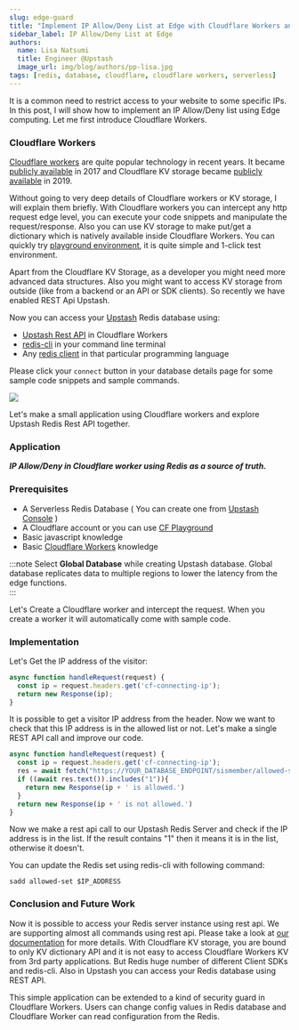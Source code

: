 ```yaml
---
slug: edge-guard
title: "Implement IP Allow/Deny List at Edge with Cloudflare Workers and Upstash Redis"
sidebar_label: IP Allow/Deny List at Edge
authors:
  name: Lisa Natsumi
  title: Engineer @Upstash
  image_url: img/blog/authors/pp-lisa.jpg
tags: [redis, database, cloudflare, cloudflare workers, serverless]
---
```

                      
It is a common need to restrict access to your website to some specific IPs. 
In this post, I will show how to implement an IP Allow/Deny list using Edge computing. Let me first introduce Cloudflare Workers.


### Cloudflare Workers
[Cloudflare workers](https://workers.cloudflare.com/) are quite popular technology in recent years. It became [publicly available](https://blog.cloudflare.com/introducing-cloudflare-workers/) in 2017 and
Cloudflare KV storage became [publicly available](https://blog.cloudflare.com/workers-kv-is-ga/) in 2019.

<!--truncate-->

Without going to very deep details of Cloudflare workers or KV storage, I will explain them briefly. 
With Cloudflare workers you can intercept any http request edge level, you can execute your code snippets and manipulate the request/response.
Also you can use KV storage to make put/get a dictionary which is natively available inside Cloudflare Workers.
You can quickly try [playground environment](https://cloudflareworkers.com/), it is quite simple and 1-click test environment.


Apart from the Cloudflare KV Storage, as a developer you might need more advanced data structures. 
Also you might want to access KV storage from outside (like from a backend or an API or SDK clients). 
So recently we have enabled REST Api Upstash.

Now you can access your [Upstash](https://upstash.com/) Redis database using:

* [Upstash Rest API](https://docs.upstash.com/features/restapi) in Cloudflare Workers 
* [redis-cli](https://redis.io/topics/rediscli) in your command line terminal 
* Any [redis client](https://redis.io/clients) in that particular programming language

Please click your `connect` button in your database details page for some sample code snippets and sample commands.

<img src="/img/blog/redis-connect.png" />

Let's make a small application using Cloudflare workers and explore Upstash Redis Rest API together.

### Application 

***IP Allow/Deny in Cloudflare worker using Redis as a source of truth.***

### Prerequisites

* A Serverless Redis Database ( You can create one from [Upstash Console](https://console.upstash.com/) )
* A Cloudflare account or you can use [CF Playground](https://developers.cloudflare.com/workers/learning/playground)
* Basic javascript knowledge
* Basic [Cloudflare Workers](https://developers.cloudflare.com/workers/get-started/guide) knowledge

:::note
Select **Global Database** while creating Upstash database. Global database replicates data to multiple regions to lower the latency from the edge functions.  
:::

Let's Create a Cloudflare worker and intercept the request. When you create a worker it will automatically come with
sample code.

### Implementation
Let's Get the IP address of the visitor:

```javascript
async function handleRequest(request) {
  const ip = request.headers.get('cf-connecting-ip');
  return new Response(ip);
}
```

It is possible to get a visitor IP address from the header. Now we want to check that this IP address is in the allowed
list or not. Let's make a single REST API call and improve our code.

```javascript
async function handleRequest(request) {
  const ip = request.headers.get('cf-connecting-ip');
  res = await fetch("https://YOUR_DATABASE_ENDPOINT/sismember/allowed-set/"+ip+"?_token=YOUR_REST_API_TOKEN")
  if ((await res.text()).includes("1")){
    return new Response(ip + ' is allowed.')
  }
  return new Response(ip + ' is not allowed.')
}
```

Now we make a rest api call to our Upstash Redis Server and check if the IP address is in the list. If the result
contains "1" then it means it is in the list, otherwise it doesn't.

You can update the Redis set using redis-cli with following command:

```
sadd allowed-set $IP_ADDRESS
```

### Conclusion and Future Work

Now it is possible to access your Redis server instance using rest api. 
We are supporting almost all commands using rest api. Please take a look at [our documentation](https://docs.upstash.com/features/restapi) for more details.
With Cloudflare KV storage, you are bound to only KV dictionary API and it is not easy to access Cloudflare Workers KV from 3rd party applications.
But Redis huge number of different Client SDKs and redis-cli. Also in Upstash you can access your Redis database using REST API.

This simple application can be extended to a kind of security guard in Cloudflare Workers. Users can change config values in Redis database and Cloudflare Worker can read configuration from the Redis.